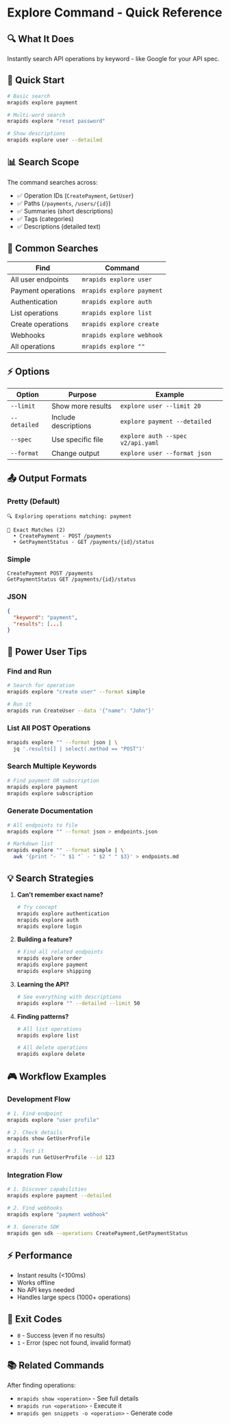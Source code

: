 # Explore Command - Quick Reference

## 🔍 What It Does

Instantly search API operations by keyword - like Google for your API spec.

## 🚀 Quick Start

```bash
# Basic search
mrapids explore payment

# Multi-word search  
mrapids explore "reset password"

# Show descriptions
mrapids explore user --detailed
```

## 📊 Search Scope

The command searches across:
- ✅ Operation IDs (`CreatePayment`, `GetUser`)
- ✅ Paths (`/payments`, `/users/{id}`)
- ✅ Summaries (short descriptions)
- ✅ Tags (categories)
- ✅ Descriptions (detailed text)

## 🎯 Common Searches

| Find | Command |
|------|---------|
| All user endpoints | `mrapids explore user` |
| Payment operations | `mrapids explore payment` |
| Authentication | `mrapids explore auth` |
| List operations | `mrapids explore list` |
| Create operations | `mrapids explore create` |
| Webhooks | `mrapids explore webhook` |
| All operations | `mrapids explore ""` |

## ⚡ Options

| Option | Purpose | Example |
|--------|---------|---------|
| `--limit` | Show more results | `explore user --limit 20` |
| `--detailed` | Include descriptions | `explore payment --detailed` |
| `--spec` | Use specific file | `explore auth --spec v2/api.yaml` |
| `--format` | Change output | `explore user --format json` |

## 📤 Output Formats

### Pretty (Default)
```
🔍 Exploring operations matching: payment

📌 Exact Matches (2)
  • CreatePayment - POST /payments
  • GetPaymentStatus - GET /payments/{id}/status
```

### Simple
```
CreatePayment POST /payments
GetPaymentStatus GET /payments/{id}/status
```

### JSON
```json
{
  "keyword": "payment",
  "results": [...]
}
```

## 🔧 Power User Tips

### Find and Run
```bash
# Search for operation
mrapids explore "create user" --format simple

# Run it
mrapids run CreateUser --data '{"name": "John"}'
```

### List All POST Operations
```bash
mrapids explore "" --format json | \
  jq '.results[] | select(.method == "POST")'
```

### Search Multiple Keywords
```bash
# Find payment OR subscription
mrapids explore payment
mrapids explore subscription
```

### Generate Documentation
```bash
# All endpoints to file
mrapids explore "" --format json > endpoints.json

# Markdown list
mrapids explore "" --format simple | \
  awk '{print "- `" $1 "` - " $2 " " $3}' > endpoints.md
```

## 💡 Search Strategies

1. **Can't remember exact name?**
   ```bash
   # Try concept
   mrapids explore authentication
   mrapids explore auth
   mrapids explore login
   ```

2. **Building a feature?**
   ```bash
   # Find all related endpoints
   mrapids explore order
   mrapids explore payment
   mrapids explore shipping
   ```

3. **Learning the API?**
   ```bash
   # See everything with descriptions
   mrapids explore "" --detailed --limit 50
   ```

4. **Finding patterns?**
   ```bash
   # All list operations
   mrapids explore list
   
   # All delete operations  
   mrapids explore delete
   ```

## 🎮 Workflow Examples

### Development Flow
```bash
# 1. Find endpoint
mrapids explore "user profile"

# 2. Check details
mrapids show GetUserProfile

# 3. Test it
mrapids run GetUserProfile --id 123
```

### Integration Flow
```bash
# 1. Discover capabilities
mrapids explore payment --detailed

# 2. Find webhooks
mrapids explore "payment webhook"

# 3. Generate SDK
mrapids gen sdk --operations CreatePayment,GetPaymentStatus
```

## ⚡ Performance

- Instant results (<100ms)
- Works offline
- No API keys needed
- Handles large specs (1000+ operations)

## 🚦 Exit Codes

- `0` - Success (even if no results)
- `1` - Error (spec not found, invalid format)

## 📚 Related Commands

After finding operations:
- `mrapids show <operation>` - See full details
- `mrapids run <operation>` - Execute it
- `mrapids gen snippets -o <operation>` - Generate code